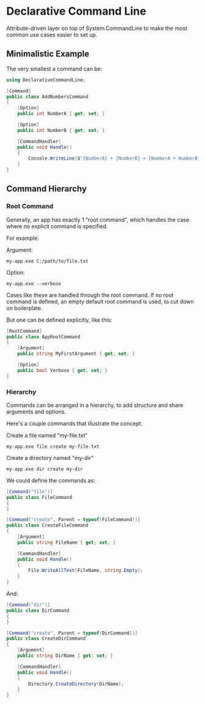 # Declarative Command Line
Attribute-driven layer on top of System.CommandLine to make the most common use cases easier to set up.

## Minimalistic Example

The very smallest a command can be:

```cs
using DeclarativeCommandLine;

[Command]
public class AddNumbersCommand
{
	[Option]
	public int NumberA { get; set; }

	[Option]
	public int NumberB { get; set; }

	[CommandHandler]
	public void Handle()
	{
		Console.WriteLine($"{NumberA} + {NumberB} = {NumberA + NumberB}");
	}
}
```

## Command Hierarchy

### Root Command
Generally, an app has exactly 1 "root command", which handles the case where no explicit command is specified.

For example:

Argument:
```
my-app.exe C:/path/to/file.txt
```

Option:
```
my-app.exe --verbose
```

Cases like these are handled through the root command. If no root command is defined, an empty default root command is used, to cut down on boilerplate.

But one can be defined explicitly, like this:

```cs
[RootCommand]
public class AppRootCommand
{
	[Argument]
	public string MyFirstArgument { get; set; }

	[Option]
	public bool Verbose { get; set; }
}
```

### Hierarchy

Commands can be arranged in a hierarchy, to add structure and share arguments and options.

Here's a couple commands that illustrate the concept.

Create a file named "my-file.txt"
```
my-app.exe file create my-file.txt
```

Create a directory named "my-dir"
```
my-app.exe dir create my-dir
```

We could define the commands as:

```cs
[Command("file")]
public class FileCommand
{
}

[Command("create", Parent = typeof(FileCommand))]
public class CreateFileCommand
{
	[Argument]
	public string FileName { get; set; }

	[CommandHandler]
	public void Handle()
	{
		File.WriteAllText(FileName, string.Empty);
	}
}
```

And:

```cs
[Command("dir")]
public class DirCommand
{
}

[Command("create", Parent = typeof(DirCommand))]
public class CreateDirCommand
{
	[Argument]
	public string DirName { get; set; }

	[CommandHandler]
	public void Handle()
	{
		Directory.CreateDirectory(DirName);
	}
}
```
